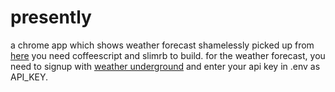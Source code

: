 # presently
a chrome app which shows weather forecast
shamelessly picked up from [here](http://www.ng-newsletter.com/posts/chrome-apps-on-angular.html)
you need coffeescript and slimrb to build.
for the weather forecast, you need to signup with [weather underground](https://www.wunderground.com/) and enter your api key in .env as API_KEY.
